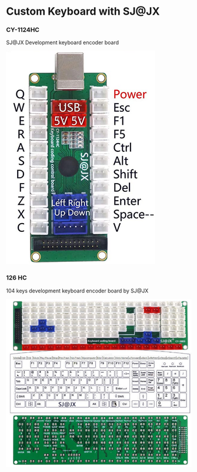 # Custom Keyboard with SJ@JX

### CY-1124HC

SJ@JX Development keyboard encoder board

![SJ-at-JX-1124](_keyboards_SJ-at-JX-1124.png)

### 126 HC

104 keys development keyboard encoder board by SJ@JX

![SJ-at-JX-126-HC](_keyboards_SJ-at-JX-126-HC-pic.png)
